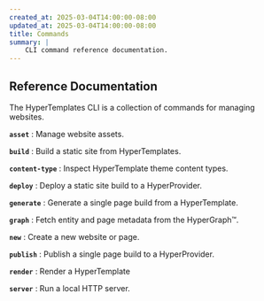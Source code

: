 ```yaml
---
created_at: 2025-03-04T14:00:00-08:00
updated_at: 2025-03-04T14:00:00-08:00
title: Commands
summary: |
    CLI command reference documentation.
---
```


## Reference Documentation

The HyperTemplates CLI is a collection of commands for managing websites.

**`asset`**
: Manage website assets.

  <learn-more ht-element href='/docs/reference/cli/commands/asset/'></learn-more>

**`build`**
: Build a static site from HyperTemplates.

  <learn-more ht-element href='/docs/reference/cli/commands/build/'></learn-more>

**`content-type`**
: Inspect HyperTemplate theme content types.

  <learn-more ht-element href='/docs/reference/cli/commands/content-type/'></learn-more>

**`deploy`**
: Deploy a static site build to a HyperProvider.

  <learn-more ht-element href='/docs/reference/cli/commands/deploy/'></learn-more>

**`generate`**
: Generate a single page build from a HyperTemplate.

  <learn-more ht-element href='/docs/reference/cli/commands/generate/'></learn-more>

**`graph`**
: Fetch entity and page metadata from the HyperGraph™️.

  <learn-more ht-element href='/docs/reference/cli/commands/graph/'></learn-more>

**`new`**
: Create a new website or page.

  <learn-more ht-element href='/docs/reference/cli/commands/new/'></learn-more>

**`publish`**
: Publish a single page build to a HyperProvider.

  <learn-more ht-element href='/docs/reference/cli/commands/publish/'></learn-more>

**`render`**
: Render a HyperTemplate

  <learn-more ht-element href='/docs/reference/cli/commands/render/'></learn-more>

**`server`**
: Run a local HTTP server.

  <learn-more ht-element href='/docs/reference/cli/commands/server/'></learn-more>
